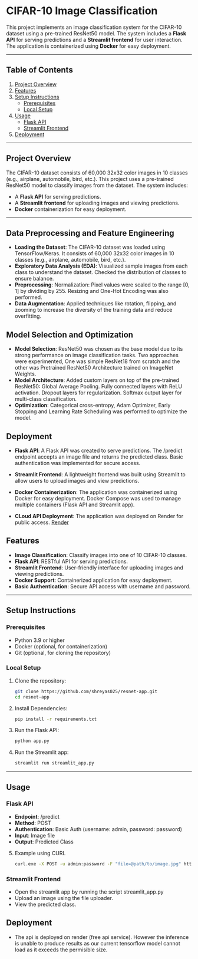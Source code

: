 # CIFAR-10 Image Classification

This project implements an image classification system for the CIFAR-10 dataset using a pre-trained ResNet50 model. The system includes a **Flask API** for serving predictions and a **Streamlit frontend** for user interaction. The application is containerized using **Docker** for easy deployment.

---

## Table of Contents

1. [Project Overview](#project-overview)
2. [Features](#features)
3. [Setup Instructions](#setup-instructions)
   - [Prerequisites](#prerequisites)
   - [Local Setup](#local-setup)
4. [Usage](#usage)
   - [Flask API](#flask-api)
   - [Streamlit Frontend](#streamlit-frontend)
5. [Deployment](#deployment)

---

## Project Overview

The CIFAR-10 dataset consists of 60,000 32x32 color images in 10 classes (e.g., airplane, automobile, bird, etc.). This project uses a pre-trained ResNet50 model to classify images from the dataset. The system includes:

- A **Flask API** for serving predictions.
- A **Streamlit frontend** for uploading images and viewing predictions.
- **Docker** containerization for easy deployment.

---

## Data Preprocessing and Feature Engineering

- **Loading the Dataset**: The CIFAR-10 dataset was loaded using TensorFlow/Keras. It consists of 60,000 32x32 color images in 10 classes (e.g., airplane, automobile, bird, etc.).
- **Exploratory Data Analysis (EDA)**: Visualized sample images from each class to understand the dataset. Checked the distribution of classes to ensure balance.
- **Preprocessing**: Normalization: Pixel values were scaled to the range [0, 1] by dividing by 255. Resizing and One-Hot Encoding was also performed.
- **Data Augmentation**: Applied techniques like rotation, flipping, and zooming to increase the diversity of the training data and reduce overfitting.

## Model Selection and Optimization

- **Model Selection**: ResNet50 was chosen as the base model due to its strong performance on image classification tasks. Two approaches were experimented, One was simple ResNet18 from scratch and the other was Pretrained ResNet50 Architecture trained on ImageNet Weights.
- **Model Architecture**: Added custom layers on top of the pre-trained ResNet50: Global Average Pooling. Fully connected layers with ReLU activation. Dropout layers for regularization. Softmax output layer for multi-class classification.
- **Optimization**: Categorical cross-entropy, Adam Optimizer, Early Stopping and Learning Rate Scheduling was performed to optimize the model.

## Deployment

- **Flask API**: A Flask API was created to serve predictions. The /predict endpoint accepts an image file and returns the predicted class. Basic authentication was implemented for secure access.

- **Streamlit Frontend**: A lightweight frontend was built using Streamlit to allow users to upload images and view predictions.

- **Docker Containerization**: The application was containerized using Docker for easy deployment. Docker Compose was used to manage multiple containers (Flask API and Streamlit app).

- **CLoud API Deployment**: The application was deployed on Render for public access.
  [Render](https://resnet-app.onrender.com)

## Features

- **Image Classification**: Classify images into one of 10 CIFAR-10 classes.
- **Flask API**: RESTful API for serving predictions.
- **Streamlit Frontend**: User-friendly interface for uploading images and viewing predictions.
- **Docker Support**: Containerized application for easy deployment.
- **Basic Authentication**: Secure API access with username and password.

---

## Setup Instructions

### Prerequisites

- Python 3.9 or higher
- Docker (optional, for containerization)
- Git (optional, for cloning the repository)

### Local Setup

1. Clone the repository:
   ```bash
   git clone https://github.com/shreyas025/resnet-app.git
   cd resnet-app

2. Install Dependencies:
   ```bash
   pip install -r requirements.txt

3. Run the Flask API:
   ```bash
   python app.py

4. Run the Streamlit app:
   ```bash
   streamlit run streamlit_app.py

---

## Usage

### Flask API

- **Endpoint**: /predict
- **Method**: POST
- **Authentication**: Basic Auth (username: admin, password: password)
- **Input**: Image file
- **Output**: Predicted Class

5. Example using CURL
   ```bash
   curl.exe -X POST -u admin:password -F "file=@path/to/image.jpg" http://localhost:8000/predict
   
### Streamlit Frontend

- Open the streamlit app by running the script streamlit_app.py
- Upload an image using the file uploader.
- View the predicted class.

## Deployment

- The api is deployed on render (free api service). However the inference is unable to produce results as our current tensorflow model cannot load as it exceeds the permisible size.
